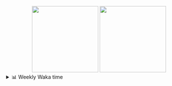 <div align="center">
  <img height="180em" src="https://github-readme-stats-delta-three-96.vercel.app/api?username=Aucannot&theme=tokyonight&count_private=true&show_icons=true&include_all_commits=true&custom_title=GitHub_Stats"/>
  <img height="180em" src="https://github-readme-stats-delta-three-96.vercel.app/api/top-langs/?username=Aucannot&theme=tokyonight&layout=compact&hide=CMake,Makefile"/>
</div>

<details>
  <summary>📊 Weekly Waka time</summary>
  
  <!--START_SECTION:waka-->

```txt
Python        10 hrs 42 mins  ██████████████▓░░░░░░░░░░   58.65 %
Cuda          5 hrs 8 mins    ███████░░░░░░░░░░░░░░░░░░   28.19 %
C++           2 hrs 9 mins    ███░░░░░░░░░░░░░░░░░░░░░░   11.79 %
SSH Config    11 mins         ▒░░░░░░░░░░░░░░░░░░░░░░░░   01.07 %
JSON          2 mins          ░░░░░░░░░░░░░░░░░░░░░░░░░   00.22 %
```

<!--END_SECTION:waka-->
